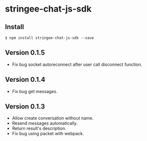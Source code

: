 # stringee-chat-js-sdk

## Install

`$ npm install stringee-chat-js-sdk --save`

## Version 0.1.5
- Fix bug socket autoreconnect after user call disconnect function.

## Version 0.1.4
- Fix bug get messages.

## Version 0.1.3
- Allow create conversation without name.
- Resend messages automatically.
- Return result's description.
- Fix bug using packet with webpack.
  